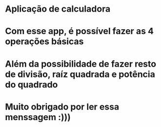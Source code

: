 # Aplicação de calculadora
#
# Com esse app, é possível fazer as 4 operações básicas 
# Além da possibilidade de fazer resto de divisão, raíz quadrada e potência do quadrado
#
# Muito obrigado por ler essa menssagem :)))
